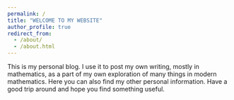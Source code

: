 ```yaml
---
permalink: /
title: "WELCOME TO MY WEBSITE"
author_profile: true
redirect_from: 
  - /about/
  - /about.html
---
```


This is my personal blog. I use it to post my own writing, mostly in mathematics, as a part of my own exploration of many things in modern mathematics. Here you can also find my other personal information. Have a good trip around and hope you find something useful. 
